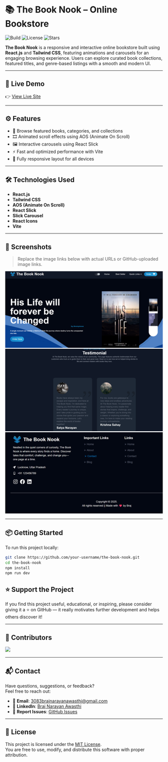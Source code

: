 # 📚 The Book Nook – Online Bookstore

![Build](https://img.shields.io/badge/build-passing-brightgreen)
![License](https://img.shields.io/github/license/your-username/the-book-nook)
![Stars](https://img.shields.io/github/stars/your-username/the-book-nook?style=social)

**The Book Nook** is a responsive and interactive online bookstore built using **React.js** and **Tailwind CSS**, featuring animations and carousels for an engaging browsing experience. Users can explore curated book collections, featured titles, and genre-based listings with a smooth and modern UI.

---

## 🚀 Live Demo

👉 [View Live Site](https://the-book-nook-store.netlify.app/)

---

## ⚙️ Features

- 📘 Browse featured books, categories, and collections
- 🎞️ Animated scroll effects using AOS (Animate On Scroll)
- 🖼️ Interactive carousels using React Slick
- ⚡ Fast and optimized performance with Vite
- 📱 Fully responsive layout for all devices

---

## 🛠️ Technologies Used

- **React.js**
- **Tailwind CSS**
- **AOS (Animate On Scroll)**
- **React Slick**
- **Slick Carousel**
- **React Icons**
- **Vite**

---

## 📸 Screenshots

> Replace the image links below with actual URLs or GitHub-uploaded image links.

![Home Page](https://github.com/Braj-01/Book-Store/blob/main/src/assets/Screenshot%202025-05-26%20073728.png
)
![Testimonials](https://github.com/Braj-01/Book-Store/blob/main/src/assets/Screenshot%202025-05-26%20073825.png
)
![Footer](https://github.com/Braj-01/Book-Store/blob/main/src/assets/Screenshot%202025-05-26%20073851.png
)

---

## 📦 Getting Started

To run this project locally:

```bash
git clone https://github.com/your-username/the-book-nook.git
cd the-book-nook
npm install
npm run dev
```

## ⭐ Support the Project

If you find this project useful, educational, or inspiring, please consider giving it a ⭐ on GitHub — it really motivates further development and helps others discover it!

---

## 👥 Contributors

<a href="https://github.com/Braj-01/Book-Store/graphs/contributors">
  <img src="https://contrib.rocks/image?repo=Braj-01/Book-Store" />
</a>

---

## 📬 Contact

Have questions, suggestions, or feedback?  
Feel free to reach out:

- 📧 **Email**: [3083brajnarayanawasthi@gmail.com](mailto:3083brajnarayanawasthi@gmail.com)  
- 💼 **LinkedIn**: [Braj Narayan Awasthi](www.linkedin.com/in/braj-narayan-awasthi-33193a274)  
- 🐛 **Report Issues**: [GitHub Issues](https://github.com/Braj-01/Book-Store/issues)

---

## 📄 License

This project is licensed under the [MIT License](https://github.com/Braj-01/Book-Store/blob/main/LICENSE).  
You are free to use, modify, and distribute this software with proper attribution.

